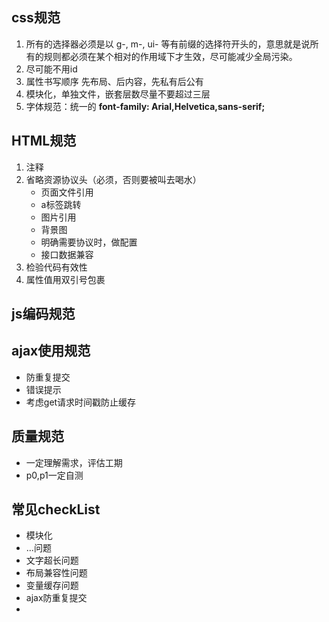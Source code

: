 ## css规范
1. 所有的选择器必须是以 g-, m-, ui- 等有前缀的选择符开头的，意思就是说所有的规则都必须在某个相对的作用域下才生效，尽可能减少全局污染。
2. 尽可能不用id
3. 属性书写顺序  先布局、后内容，先私有后公有
4. 模块化，单独文件，嵌套层数尽量不要超过三层
5. 字体规范：统一的 **font-family: Arial,Helvetica,sans-serif;**

## HTML规范
1. 注释
2. 省略资源协议头（必须，否则要被叫去喝水）
	- 页面文件引用
	- a标签跳转
	- 图片引用
	- 背景图
	- 明确需要协议时，做配置
	- 接口数据兼容 
3. 检验代码有效性
4. 属性值用双引号包裹

## js编码规范

## ajax使用规范
- 防重复提交
- 错误提示
- 考虑get请求时间戳防止缓存

## 质量规范
- 一定理解需求，评估工期
- p0,p1一定自测

## 常见checkList
- 模块化
- ...问题
- 文字超长问题
- 布局兼容性问题
- 变量缓存问题
- ajax防重复提交
- 

